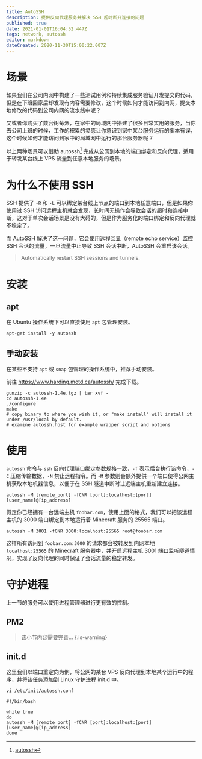 ```yaml
---
title: AutoSSH
description: 提供反向代理服务并解决 SSH 超时断开连接的问题
published: true
date: 2021-01-01T16:04:52.447Z
tags: network, autossh
editor: markdown
dateCreated: 2020-11-30T15:00:22.007Z
---
```


# 场景

如果我们在公司内网中构建了一些测试用例和持续集成服务验证开发提交的代码，但是在下班回家后却发现有内容需要修改，这个时候如何才能访问到内网，提交本地修改的代码到公司内网的流水线中呢？

又或者你购买了数台树莓派，在家中的局域网中搭建了很多日常实用的服务，当你去公司上班的时候，工作的积累的灵感让你意识到家中某台服务运行的脚本有误，这个时候如何才能访问到家中的局域网中运行的那台服务器呢？

以上两种场景可以借助 autossh[^1] 完成从公网到本地的端口绑定和反向代理，适用于转发某台线上 VPS 流量到任意本地服务的场景。

# 为什么不使用 SSH

SSH 提供了 `-R` 和 `-L` 可以绑定某台线上节点的端口到本地任意端口，但是如果你使用过 SSH 访问远程主机就会发现，长时间无操作会导致会话的超时和连接中断，这对于单次会话场景是没有大碍的，但是作为服务化的端口绑定和反向代理就不稳定了。

而 AutoSSH 解决了这一问题，它会使用远程回显（remote echo service）监控 SSH 会话的流量，一旦流量中止导致 SSH 会话中断，AutoSSH 会重启该会话。

> Automatically restart SSH sessions and tunnels.

# 安装

## apt

在 Ubuntu 操作系统下可以直接使用 `apt` 包管理安装。

```
apt-get install -y autossh
```

## 手动安装

在某些不支持 `apt` 或 `snap` 包管理的操作系统中，推荐手动安装。

前往 https://www.harding.motd.ca/autossh/ 完成下载。

```
gunzip -c autossh-1.4e.tgz | tar xvf -
cd autossh-1.4e
./configure
make
# copy binary to where you wish it, or "make install" will install it under /usr/local by default.
# examine autossh.host for example wrapper script and options
```

# 使用

`autossh` 命令与 `ssh` 反向代理端口绑定参数规格一致，`-f` 表示后台执行该命令，`-C` 压缩传输数据，`-N` 禁止远程指令。而 `-M` 参数则会额外提供一个端口使得公网主机获取本地机器信息，以便于在 SSH 隧道中断时让远端主机重新建立连接。

```
autossh -M [remote_port] -fCNR [port]:localhost:[port] [user_name]@[ip_address]
```

假定你已经拥有一台远端主机 `foobar.com`，使用上面的格式，我们可以把该远程主机的 3000 端口绑定到本地运行着 Minecraft 服务的 25565 端口。

```
autossh -M 3001 -fCNR 3000:localhost:25565 root@foobar.com
```

这样所有访问到 `foobar.com:3000` 的请求都会被转发到内网本地 `localhost:25565` 的 Minecraft 服务器中，并开启远程主机 3001 端口监听隧道情况，实现了反向代理的同时保证了会话流量的稳定转发。

# 守护进程

上一节的服务可以使用进程管理器进行更有效的控制。

## PM2

> 该小节内容需要完善...
{.is-warning}

## init.d

这里我们以端口重定向为例，将公网的某台 VPS 反向代理到本地某个运行中的程序，并将该任务添加到 Linux 守护进程 init.d 中。

`vi /etc/init/autossh.conf`

```
#!/bin/bash

while true
do
autossh -M [remote_port] -fCNR [port]:localhost:[port] [user_name]@[ip_address]
done
```

[^1]: [autossh](https://www.harding.motd.ca/autossh/)